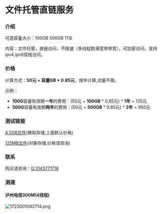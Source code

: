 # 文件托管直链服务

### 介绍
可选容量大小：100GB 500GB 1TB

内容：文件托管，直链访问，不限速（多线程跑满宽带带宽），可加密访问。支持ipv4,ipv6双栈访问。

### 价格
计算方式：**50元 + 容量GB * 0.85元**，按年计算,流量不限。

示例：
- **100G**容量有效期**一年**的费用：(50元 + **100GB** * 0.85元) * **1年** = 135元
- **500G**容量有效期**两年**的费用：(50元 + **500GB** * 0.85元) * **2年** = 950元

### 测试链接
[4.5GB文件](https://pan.hotpe.top/f/dAqCx/Win10_LTSC_2021_19044.4598.iso)(微软存储,上面默认价格)

[125MB文件](https://pan.hotpe.top/f/bblin/01-WePE_32_V1.2.exe)(对象存储,价格请咨询)
### 联系
购买请咨询：[Q:3143771718](https://wpa.qq.com/msgrd?v=3&uin=2445408174&site=qq&menu=yes&jumpflag=1)

### 测速
#### 泸州电信300M(4线程)
![1723001042714.png](https://p1.hotpe.top/i/p/1/66b2e8d4bfc18.png)
